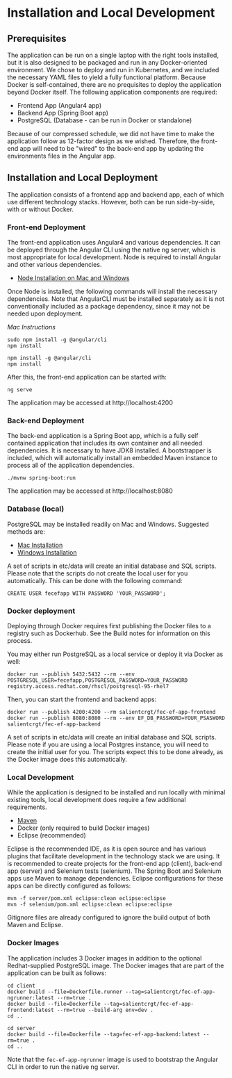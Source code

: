 # Installation and Local Development

## Prerequisites
The application can be run on a single laptop with the right tools installed, but it is also designed to be packaged and run in any Docker-oriented environment. We chose to deploy and run in Kubernetes, and we included the necessary YAML files to yield a fully functional platform. Because Docker is self-contained, there are no prequisites to deploy the application beyond Docker itself. The following application components are required:

* Frontend App (Angular4 app)
* Backend App (Spring Boot app)
* PostgreSQL (Database - can be run in Docker or standalone)

Because of our compressed schedule, we did not have time to make the application follow as 12-factor design as we wished. Therefore, the front-end app will need to be "wired" to the back-end app by updating the environments files in the Angular app.

## Installation and Local Deployment
The application consists of a frontend app and backend app, each of which use different technology stacks. However, both can be run side-by-side, with or without Docker.

### Front-end Deployment
The front-end application uses Angular4 and various dependencies. It can be deployed through the Angular CLI using the native ng server, which is most appropriate for local development. Node is required to install Angular and other various dependencies.

* [Node Installation on Mac and Windows](https://nodejs.org/en/download/)

Once Node is installed, the following commands will install the necessary dependencies. Note that AngularCLI must be installed separately as it is not conventionally included as a package dependency, since it may not be needed upon deployment.

*Mac Instructions*
```
sudo npm install -g @angular/cli 
npm install
```

```
npm install -g @angular/cli 
npm install
```

After this, the front-end application can be started with:

```
ng serve
```

The application may be accessed at http://localhost:4200

### Back-end Deployment

The back-end application is a Spring Boot app, which is a fully self contained application that includes its own container and all needed dependencies. It is necessary to have JDK8 installed. A bootstrapper is included, which will automatically install an embedded Maven instance to process all of the application dependencies.

```
./mvnw spring-boot:run
```

The application may be accessed at http://localhost:8080

### Database (local)

PostgreSQL may be installed readily on Mac and Windows. Suggested methods are:

* [Mac Installation](http://postgresapp.com)
* [Windows Installation](https://www.enterprisedb.com/downloads/postgres-postgresql-downloads#windows)

A set of scripts in etc/data will create an initial database and SQL scripts. Please note that the scripts do not create the local user for you automatically. This can be done with the following command:

```
CREATE USER fecefapp WITH PASSWORD 'YOUR_PASSWORD';
```

### Docker deployment
Deploying through Docker requires first publishing the Docker files to a registry such as Dockerhub. See the Build notes for information on this process.

You may either run PostgreSQL as a local service or deploy it via Docker as well:

```
docker run --publish 5432:5432 --rm --env POSTGRESQL_USER=fecefapp,POSTGRESQL_PASSWORD=YOUR_PASSWORD registry.access.redhat.com/rhscl/postgresql-95-rhel7
```

Then, you can start the frontend and backend apps:

```
docker run --publish 4200:4200 --rm salientcrgt/fec-ef-app-frontend
docker run --publish 8080:8080 --rm --env EF_DB_PASSWORD=YOUR_PSASWORD salientcrgt/fec-ef-app-backend
```

A set of scripts in etc/data will create an initial database and SQL scripts. Please note if you are using a local Postgres instance, you will need to create the initial user for you. The scripts expect this to be done already, as the Docker image does this automatically.

### Local Development
While the application is designed to be installed and run locally with minimal existing tools, local development does require a few additional requirements.

* [Maven](http://maven.apache.org/download.cgi)
* Docker (only required to build Docker images)
* Eclipse (recommended)

Eclipse is the recommended IDE, as it is open source and has various plugins that facilitate development in the technology stack we are using. It is recommended to create projects for the front-end app (client), back-end app (server) and Selenium tests (selenium). The Spring Boot and Selenium apps use Maven to manage dependencies. Eclipse configurations for these apps can be directly configured as follows:

```
mvn -f server/pom.xml eclipse:clean eclipse:eclipse
mvn -f selenium/pom.xml eclipse:clean eclipse:eclipse
```

Gitignore files are already configured to ignore the build output of both Maven and Eclipse.

### Docker Images
The application includes 3 Docker images in addition to the optional Redhat-supplied PostgreSQL image. The Docker images that are part of the application can be built as follows:

```
cd client
docker build --file=Dockerfile.runner --tag=salientcrgt/fec-ef-app-ngrunner:latest --rm=true .
docker build --file=Dockerfile --tag=salientcrgt/fec-ef-app-frontend:latest --rm=true --build-arg env=dev .
cd ..

cd server
docker build --file=Dockerfile --tag=fec-ef-app-backend:latest --rm=true .
cd ..
```

Note that the `fec-ef-app-ngrunner` image is used to bootstrap the Angular CLI in order to run the native ng server. 
